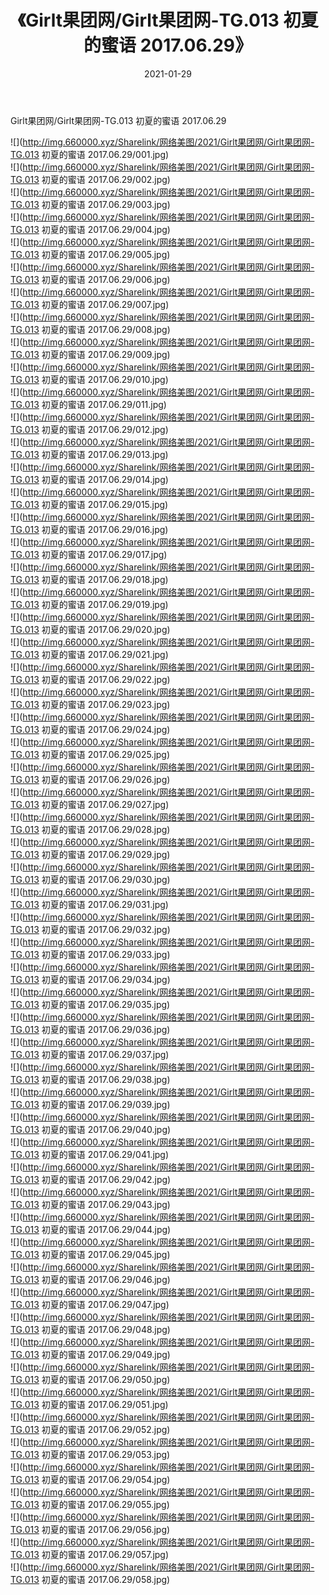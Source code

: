 ﻿---
layout: post
title:  《Girlt果团网/Girlt果团网-TG.013 初夏的蜜语 2017.06.29》
date:   2021-01-29
img: http://img.660000.xyz/Sharelink/网络美图/2021/Girlt果团网/Girlt果团网-TG.013 初夏的蜜语 2017.06.29/000.jpg
categories: [美女, 清纯, 唯美]
---

Girlt果团网/Girlt果团网-TG.013 初夏的蜜语 2017.06.29

 ![](http://img.660000.xyz/Sharelink/网络美图/2021/Girlt果团网/Girlt果团网-TG.013 初夏的蜜语 2017.06.29/001.jpg) <br>![](http://img.660000.xyz/Sharelink/网络美图/2021/Girlt果团网/Girlt果团网-TG.013 初夏的蜜语 2017.06.29/002.jpg) <br>![](http://img.660000.xyz/Sharelink/网络美图/2021/Girlt果团网/Girlt果团网-TG.013 初夏的蜜语 2017.06.29/003.jpg) <br>![](http://img.660000.xyz/Sharelink/网络美图/2021/Girlt果团网/Girlt果团网-TG.013 初夏的蜜语 2017.06.29/004.jpg) <br>![](http://img.660000.xyz/Sharelink/网络美图/2021/Girlt果团网/Girlt果团网-TG.013 初夏的蜜语 2017.06.29/005.jpg) <br>![](http://img.660000.xyz/Sharelink/网络美图/2021/Girlt果团网/Girlt果团网-TG.013 初夏的蜜语 2017.06.29/006.jpg) <br>![](http://img.660000.xyz/Sharelink/网络美图/2021/Girlt果团网/Girlt果团网-TG.013 初夏的蜜语 2017.06.29/007.jpg) <br>![](http://img.660000.xyz/Sharelink/网络美图/2021/Girlt果团网/Girlt果团网-TG.013 初夏的蜜语 2017.06.29/008.jpg) <br>![](http://img.660000.xyz/Sharelink/网络美图/2021/Girlt果团网/Girlt果团网-TG.013 初夏的蜜语 2017.06.29/009.jpg) <br>![](http://img.660000.xyz/Sharelink/网络美图/2021/Girlt果团网/Girlt果团网-TG.013 初夏的蜜语 2017.06.29/010.jpg) <br>![](http://img.660000.xyz/Sharelink/网络美图/2021/Girlt果团网/Girlt果团网-TG.013 初夏的蜜语 2017.06.29/011.jpg) <br>![](http://img.660000.xyz/Sharelink/网络美图/2021/Girlt果团网/Girlt果团网-TG.013 初夏的蜜语 2017.06.29/012.jpg) <br>![](http://img.660000.xyz/Sharelink/网络美图/2021/Girlt果团网/Girlt果团网-TG.013 初夏的蜜语 2017.06.29/013.jpg) <br>![](http://img.660000.xyz/Sharelink/网络美图/2021/Girlt果团网/Girlt果团网-TG.013 初夏的蜜语 2017.06.29/014.jpg) <br>![](http://img.660000.xyz/Sharelink/网络美图/2021/Girlt果团网/Girlt果团网-TG.013 初夏的蜜语 2017.06.29/015.jpg) <br>![](http://img.660000.xyz/Sharelink/网络美图/2021/Girlt果团网/Girlt果团网-TG.013 初夏的蜜语 2017.06.29/016.jpg) <br>![](http://img.660000.xyz/Sharelink/网络美图/2021/Girlt果团网/Girlt果团网-TG.013 初夏的蜜语 2017.06.29/017.jpg) <br>![](http://img.660000.xyz/Sharelink/网络美图/2021/Girlt果团网/Girlt果团网-TG.013 初夏的蜜语 2017.06.29/018.jpg) <br>![](http://img.660000.xyz/Sharelink/网络美图/2021/Girlt果团网/Girlt果团网-TG.013 初夏的蜜语 2017.06.29/019.jpg) <br>![](http://img.660000.xyz/Sharelink/网络美图/2021/Girlt果团网/Girlt果团网-TG.013 初夏的蜜语 2017.06.29/020.jpg) <br>![](http://img.660000.xyz/Sharelink/网络美图/2021/Girlt果团网/Girlt果团网-TG.013 初夏的蜜语 2017.06.29/021.jpg) <br>![](http://img.660000.xyz/Sharelink/网络美图/2021/Girlt果团网/Girlt果团网-TG.013 初夏的蜜语 2017.06.29/022.jpg) <br>![](http://img.660000.xyz/Sharelink/网络美图/2021/Girlt果团网/Girlt果团网-TG.013 初夏的蜜语 2017.06.29/023.jpg) <br>![](http://img.660000.xyz/Sharelink/网络美图/2021/Girlt果团网/Girlt果团网-TG.013 初夏的蜜语 2017.06.29/024.jpg) <br>![](http://img.660000.xyz/Sharelink/网络美图/2021/Girlt果团网/Girlt果团网-TG.013 初夏的蜜语 2017.06.29/025.jpg) <br>![](http://img.660000.xyz/Sharelink/网络美图/2021/Girlt果团网/Girlt果团网-TG.013 初夏的蜜语 2017.06.29/026.jpg) <br>![](http://img.660000.xyz/Sharelink/网络美图/2021/Girlt果团网/Girlt果团网-TG.013 初夏的蜜语 2017.06.29/027.jpg) <br>![](http://img.660000.xyz/Sharelink/网络美图/2021/Girlt果团网/Girlt果团网-TG.013 初夏的蜜语 2017.06.29/028.jpg) <br>![](http://img.660000.xyz/Sharelink/网络美图/2021/Girlt果团网/Girlt果团网-TG.013 初夏的蜜语 2017.06.29/029.jpg) <br>![](http://img.660000.xyz/Sharelink/网络美图/2021/Girlt果团网/Girlt果团网-TG.013 初夏的蜜语 2017.06.29/030.jpg) <br>![](http://img.660000.xyz/Sharelink/网络美图/2021/Girlt果团网/Girlt果团网-TG.013 初夏的蜜语 2017.06.29/031.jpg) <br>![](http://img.660000.xyz/Sharelink/网络美图/2021/Girlt果团网/Girlt果团网-TG.013 初夏的蜜语 2017.06.29/032.jpg) <br>![](http://img.660000.xyz/Sharelink/网络美图/2021/Girlt果团网/Girlt果团网-TG.013 初夏的蜜语 2017.06.29/033.jpg) <br>![](http://img.660000.xyz/Sharelink/网络美图/2021/Girlt果团网/Girlt果团网-TG.013 初夏的蜜语 2017.06.29/034.jpg) <br>![](http://img.660000.xyz/Sharelink/网络美图/2021/Girlt果团网/Girlt果团网-TG.013 初夏的蜜语 2017.06.29/035.jpg) <br>![](http://img.660000.xyz/Sharelink/网络美图/2021/Girlt果团网/Girlt果团网-TG.013 初夏的蜜语 2017.06.29/036.jpg) <br>![](http://img.660000.xyz/Sharelink/网络美图/2021/Girlt果团网/Girlt果团网-TG.013 初夏的蜜语 2017.06.29/037.jpg) <br>![](http://img.660000.xyz/Sharelink/网络美图/2021/Girlt果团网/Girlt果团网-TG.013 初夏的蜜语 2017.06.29/038.jpg) <br>![](http://img.660000.xyz/Sharelink/网络美图/2021/Girlt果团网/Girlt果团网-TG.013 初夏的蜜语 2017.06.29/039.jpg) <br>![](http://img.660000.xyz/Sharelink/网络美图/2021/Girlt果团网/Girlt果团网-TG.013 初夏的蜜语 2017.06.29/040.jpg) <br>![](http://img.660000.xyz/Sharelink/网络美图/2021/Girlt果团网/Girlt果团网-TG.013 初夏的蜜语 2017.06.29/041.jpg) <br>![](http://img.660000.xyz/Sharelink/网络美图/2021/Girlt果团网/Girlt果团网-TG.013 初夏的蜜语 2017.06.29/042.jpg) <br>![](http://img.660000.xyz/Sharelink/网络美图/2021/Girlt果团网/Girlt果团网-TG.013 初夏的蜜语 2017.06.29/043.jpg) <br>![](http://img.660000.xyz/Sharelink/网络美图/2021/Girlt果团网/Girlt果团网-TG.013 初夏的蜜语 2017.06.29/044.jpg) <br>![](http://img.660000.xyz/Sharelink/网络美图/2021/Girlt果团网/Girlt果团网-TG.013 初夏的蜜语 2017.06.29/045.jpg) <br>![](http://img.660000.xyz/Sharelink/网络美图/2021/Girlt果团网/Girlt果团网-TG.013 初夏的蜜语 2017.06.29/046.jpg) <br>![](http://img.660000.xyz/Sharelink/网络美图/2021/Girlt果团网/Girlt果团网-TG.013 初夏的蜜语 2017.06.29/047.jpg) <br>![](http://img.660000.xyz/Sharelink/网络美图/2021/Girlt果团网/Girlt果团网-TG.013 初夏的蜜语 2017.06.29/048.jpg) <br>![](http://img.660000.xyz/Sharelink/网络美图/2021/Girlt果团网/Girlt果团网-TG.013 初夏的蜜语 2017.06.29/049.jpg) <br>![](http://img.660000.xyz/Sharelink/网络美图/2021/Girlt果团网/Girlt果团网-TG.013 初夏的蜜语 2017.06.29/050.jpg) <br>![](http://img.660000.xyz/Sharelink/网络美图/2021/Girlt果团网/Girlt果团网-TG.013 初夏的蜜语 2017.06.29/051.jpg) <br>![](http://img.660000.xyz/Sharelink/网络美图/2021/Girlt果团网/Girlt果团网-TG.013 初夏的蜜语 2017.06.29/052.jpg) <br>![](http://img.660000.xyz/Sharelink/网络美图/2021/Girlt果团网/Girlt果团网-TG.013 初夏的蜜语 2017.06.29/053.jpg) <br>![](http://img.660000.xyz/Sharelink/网络美图/2021/Girlt果团网/Girlt果团网-TG.013 初夏的蜜语 2017.06.29/054.jpg) <br>![](http://img.660000.xyz/Sharelink/网络美图/2021/Girlt果团网/Girlt果团网-TG.013 初夏的蜜语 2017.06.29/055.jpg) <br>![](http://img.660000.xyz/Sharelink/网络美图/2021/Girlt果团网/Girlt果团网-TG.013 初夏的蜜语 2017.06.29/056.jpg) <br>![](http://img.660000.xyz/Sharelink/网络美图/2021/Girlt果团网/Girlt果团网-TG.013 初夏的蜜语 2017.06.29/057.jpg) <br>![](http://img.660000.xyz/Sharelink/网络美图/2021/Girlt果团网/Girlt果团网-TG.013 初夏的蜜语 2017.06.29/058.jpg) <br>